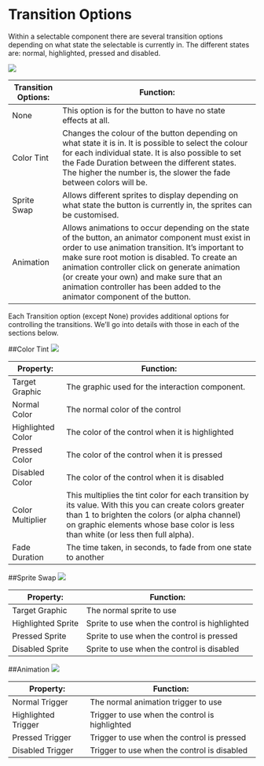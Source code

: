 # Transition Options

Within a selectable component there are several transition options depending on what state the selectable is currently in. The different states are: normal, highlighted, pressed and disabled.

![](file:///C:/Program%20Files/Unity/Editor/Data/Documentation/en/uploads/Main/UI_SelectableTransition.png)

| Transition Options:	 | Function: |
| -- | -- |
| None	 | This option is for the button to have no state effects at all. |
| Color Tint	 | Changes the colour of the button depending on what state it is in. It is possible to select the colour for each individual state. It is also possible to set the Fade Duration between the different states. The higher the number is, the slower the fade between colors will be. |
| Sprite Swap	 | Allows different sprites to display depending on what state the button is currently in, the sprites can be customised. |
| Animation	 | Allows animations to occur depending on the state of the button, an animator component must exist in order to use animation transition. It’s important to make sure root motion is disabled. To create an animation controller click on generate animation (or create your own) and make sure that an animation controller has been added to the animator component of the button. |
Each Transition option (except None) provides additional options for controlling the transitions. We’ll go into details with those in each of the sections below.

##Color Tint
![](file:///C:/Program%20Files/Unity/Editor/Data/Documentation/en/uploads/Main/UI_SelectableColorTint.png)

| Property:	 | Function: |
| -- | -- |
| Target Graphic	 | The graphic used for the interaction component. |
| Normal Color	 | The normal color of the control |
| Highlighted Color	 | The color of the control when it is highlighted |
| Pressed Color	 | The color of the control when it is pressed |
| Disabled Color	 | The color of the control when it is disabled |
| Color Multiplier	 | This multiplies the tint color for each transition by its value. With this you can create colors greater than 1 to brighten the colors (or alpha channel) on graphic elements whose base color is less than white (or less then full alpha). |
| Fade Duration	 | The time taken, in seconds, to fade from one state to another |
##Sprite Swap
![](file:///C:/Program%20Files/Unity/Editor/Data/Documentation/en/uploads/Main/UI_SelectableSpriteSwap.png)

| Property:	 | Function: |
| -- | -- |
| Target Graphic	 | The normal sprite to use |
| Highlighted Sprite	 | Sprite to use when the control is highlighted |
| Pressed Sprite	 | Sprite to use when the control is pressed |
| Disabled Sprite	 | Sprite to use when the control is disabled |
##Animation
![](file:///C:/Program%20Files/Unity/Editor/Data/Documentation/en/uploads/Main/UI_SelectableAnimation.png)

| Property:	 | Function: |
| -- | -- |
| Normal Trigger	 | The normal animation trigger to use |
| Highlighted Trigger	 | Trigger to use when the control is highlighted |
| Pressed Trigger	 | Trigger to use when the control is pressed |
| Disabled Trigger	 | Trigger to use when the control is disabled |